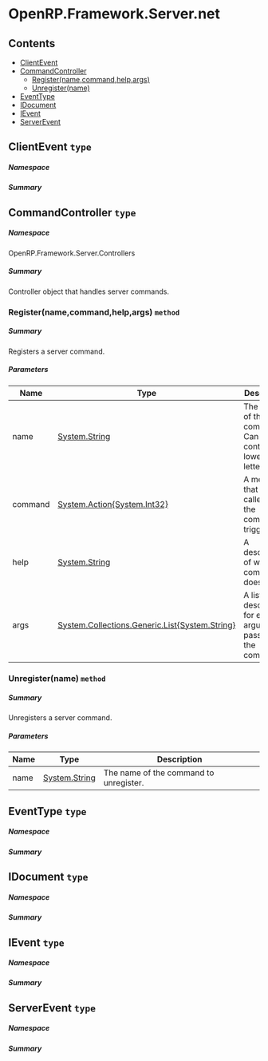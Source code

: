 <a name='assembly'></a>
# OpenRP.Framework.Server.net

## Contents

- [ClientEvent](#T-ClientEvent 'ClientEvent')
- [CommandController](#T-OpenRP-Framework-Server-Controllers-CommandController 'OpenRP.Framework.Server.Controllers.CommandController')
  - [Register(name,command,help,args)](#M-OpenRP-Framework-Server-Controllers-CommandController-Register-System-String,System-Action{System-Int32},System-String,System-Collections-Generic-List{System-String}- 'OpenRP.Framework.Server.Controllers.CommandController.Register(System.String,System.Action{System.Int32},System.String,System.Collections.Generic.List{System.String})')
  - [Unregister(name)](#M-OpenRP-Framework-Server-Controllers-CommandController-Unregister-System-String- 'OpenRP.Framework.Server.Controllers.CommandController.Unregister(System.String)')
- [EventType](#T-EventType 'EventType')
- [IDocument](#T-IDocument 'IDocument')
- [IEvent](#T-IEvent 'IEvent')
- [ServerEvent](#T-ServerEvent 'ServerEvent')

<a name='T-ClientEvent'></a>
## ClientEvent `type`

##### Namespace



##### Summary



<a name='T-OpenRP-Framework-Server-Controllers-CommandController'></a>
## CommandController `type`

##### Namespace

OpenRP.Framework.Server.Controllers

##### Summary

Controller object that handles server commands.

<a name='M-OpenRP-Framework-Server-Controllers-CommandController-Register-System-String,System-Action{System-Int32},System-String,System-Collections-Generic-List{System-String}-'></a>
### Register(name,command,help,args) `method`

##### Summary

Registers a server command.

##### Parameters

| Name | Type | Description |
| ---- | ---- | ----------- |
| name | [System.String](http://msdn.microsoft.com/query/dev14.query?appId=Dev14IDEF1&l=EN-US&k=k:System.String 'System.String') | The name of the command. Can only contain lowercase letters. |
| command | [System.Action{System.Int32}](http://msdn.microsoft.com/query/dev14.query?appId=Dev14IDEF1&l=EN-US&k=k:System.Action 'System.Action{System.Int32}') | A method that is called when the command is triggered. |
| help | [System.String](http://msdn.microsoft.com/query/dev14.query?appId=Dev14IDEF1&l=EN-US&k=k:System.String 'System.String') | A description of what the command does. |
| args | [System.Collections.Generic.List{System.String}](http://msdn.microsoft.com/query/dev14.query?appId=Dev14IDEF1&l=EN-US&k=k:System.Collections.Generic.List 'System.Collections.Generic.List{System.String}') | A list of descriptions for each argument passed with the command. |

<a name='M-OpenRP-Framework-Server-Controllers-CommandController-Unregister-System-String-'></a>
### Unregister(name) `method`

##### Summary

Unregisters a server command.

##### Parameters

| Name | Type | Description |
| ---- | ---- | ----------- |
| name | [System.String](http://msdn.microsoft.com/query/dev14.query?appId=Dev14IDEF1&l=EN-US&k=k:System.String 'System.String') | The name of the command to unregister. |

<a name='T-EventType'></a>
## EventType `type`

##### Namespace



##### Summary



<a name='T-IDocument'></a>
## IDocument `type`

##### Namespace



##### Summary



<a name='T-IEvent'></a>
## IEvent `type`

##### Namespace



##### Summary



<a name='T-ServerEvent'></a>
## ServerEvent `type`

##### Namespace



##### Summary


